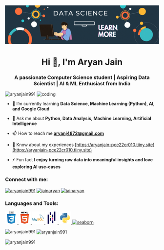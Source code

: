![logo](https://github.com/aryanjain991/AryanJain991/blob/main/DataScience_Banner.gif)
<h1 align="center">Hi 👋, I'm Aryan Jain</h1>
<h3 align="center">A passionate Computer Science student | Aspiring Data Scientist | AI & ML Enthusiast from India</h3>

<img align="right" alt="coding" width="400" src="https://camo.githubusercontent.com/f110d81f681e9003ba1d289df38ab63e4e25854c6d9af7d406ebb742406048fc/68747470733a2f2f692e70696e696d672e636f6d2f6f726967696e616c732f66622f63362f66332f66626336663331626433623834313539343730623937336163613765306639372e676966">

<p align="left"> <img src="https://komarev.com/ghpvc/?username=aryanjain991&label=Profile%20views&color=0e75b6&style=flat" alt="aryanjain991" /> </p>

- 🌱 I’m currently learning **Data Science, Machine Learning (Python), AI, and Google Cloud**

- 💬 Ask me about **Python, Data Analysis, Machine Learning, Artificial Intelligence**

- 📫 How to reach me **aryanj4872@gmail.com**

- 📄 Know about my experiences [https://aryanjain-pce22cr010.tiiny.site](https://aryanjain-pce22cr010.tiiny.site)

- ⚡ Fun fact **I enjoy turning raw data into meaningful insights and love exploring AI use-cases**

<h3 align="left">Connect with me:</h3>
<p align="left">
<a href="https://linkedin.com/in/aryanjain991" target="blank"><img align="center" src="https://raw.githubusercontent.com/rahuldkjain/github-profile-readme-generator/master/src/images/icons/Social/linked-in-alt.svg" alt="aryanjain991" height="30" width="40" /></a>
<a href="https://www.leetcode.com/jainaryan" target="blank"><img align="center" src="https://raw.githubusercontent.com/rahuldkjain/github-profile-readme-generator/master/src/images/icons/Social/leet-code.svg" alt="jainaryan" height="30" width="40" /></a>
<a href="https://auth.geeksforgeeks.org/user/jainaryan" target="blank"><img align="center" src="https://raw.githubusercontent.com/rahuldkjain/github-profile-readme-generator/master/src/images/icons/Social/geeks-for-geeks.svg" alt="jainaryan" height="30" width="40" /></a>
</p>

<h3 align="left">Languages and Tools:</h3>
<p align="left"> <a href="https://www.w3schools.com/css/" target="_blank" rel="noreferrer"> <img src="https://raw.githubusercontent.com/devicons/devicon/master/icons/css3/css3-original-wordmark.svg" alt="css3" width="40" height="40"/> </a> <a href="https://www.w3.org/html/" target="_blank" rel="noreferrer"> <img src="https://raw.githubusercontent.com/devicons/devicon/master/icons/html5/html5-original-wordmark.svg" alt="html5" width="40" height="40"/> </a> <a href="https://www.mysql.com/" target="_blank" rel="noreferrer"> <img src="https://raw.githubusercontent.com/devicons/devicon/master/icons/mysql/mysql-original-wordmark.svg" alt="mysql" width="40" height="40"/> </a> <a href="https://pandas.pydata.org/" target="_blank" rel="noreferrer"> <img src="https://raw.githubusercontent.com/devicons/devicon/2ae2a900d2f041da66e950e4d48052658d850630/icons/pandas/pandas-original.svg" alt="pandas" width="40" height="40"/> </a> <a href="https://www.python.org" target="_blank" rel="noreferrer"> <img src="https://raw.githubusercontent.com/devicons/devicon/master/icons/python/python-original.svg" alt="python" width="40" height="40"/> </a> <a href="https://seaborn.pydata.org/" target="_blank" rel="noreferrer"> <img src="https://seaborn.pydata.org/_images/logo-mark-lightbg.svg" alt="seaborn" width="40" height="40"/> </a> </p>

<p><img align="left" src="https://github-readme-stats.vercel.app/api/top-langs?username=aryanjain991&show_icons=true&locale=en&layout=compact" alt="aryanjain991" /></p>

<p>&nbsp;<img align="center" src="https://github-readme-stats.vercel.app/api?username=aryanjain991&show_icons=true&locale=en" alt="aryanjain991" /></p>

<p><img align="center" src="https://github-readme-streak-stats.herokuapp.com/?user=aryanjain991&" alt="aryanjain991" /></p>
